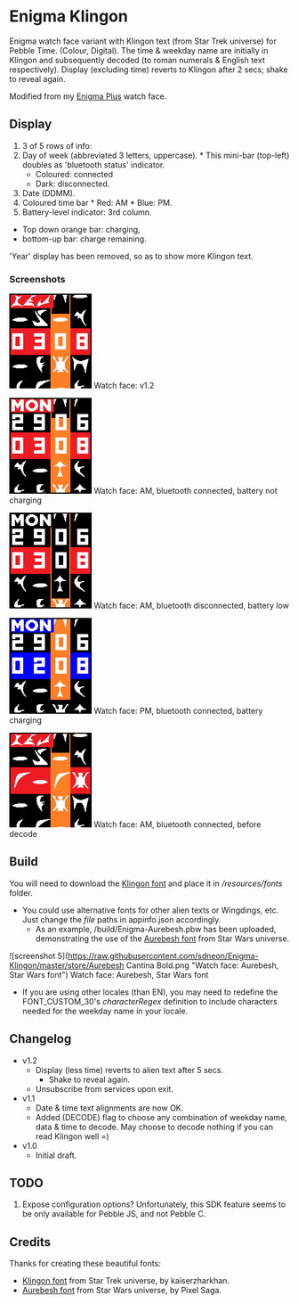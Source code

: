 Enigma Klingon
==============
Enigma watch face variant with Klingon text (from Star Trek universe) for Pebble Time. (Colour, Digital).
The time & weekday name are initially in Klingon and subsequently decoded (to roman numerals & English text respectively). Display (excluding time) reverts to Klingon after 2 secs; shake to reveal again.

Modified from my [Enigma Plus](https://github.com/sdneon/Enigma-plus) watch face.

## Display
1. 3 of 5 rows of info:
  1. Day of week (abbreviated 3 letters, uppercase).
    * This mini-bar (top-left) doubles as 'bluetooth status' indicator.
        * Coloured: connected
        * Dark: disconnected.
  2. Date (DDMM).
  3. Coloured time bar
    * Red: AM
    * Blue: PM.
2. Battery-level indicator: 3rd column.
  * Top down orange bar: charging,
  * bottom-up bar: charge remaining.

'Year' display has been removed, so as to show more Klingon text.

### Screenshots
![screenshot 5](https://raw.githubusercontent.com/sdneon/Enigma-Klingon/master/store/pebble-screenshot-5.png "Watch face: v1.2")
Watch face: v1.2

![screenshot 1](https://raw.githubusercontent.com/sdneon/Enigma-Klingon/master/store/pebble-screenshot-1-AM.png "Watch face: AM, bluetooth connected, battery not charging")
Watch face: AM, bluetooth connected, battery not charging

![screenshot 2](https://raw.githubusercontent.com/sdneon/Enigma-Klingon/master/store/pebble-screenshot-2-AM,DC.png "Watch face: AM, bluetooth disconnected, battery low")
Watch face: AM, bluetooth disconnected, battery low

![screenshot 3](https://raw.githubusercontent.com/sdneon/Enigma-Klingon/master/store/pebble-screenshot-3-PM,charging.png "Watch face: PM, bluetooth connected, battery charging")
Watch face: PM, bluetooth connected, battery charging

![screenshot 4](https://raw.githubusercontent.com/sdneon/Enigma-Klingon/master/store/pebble-screenshot-4-before-decode.png "Watch face: AM, bluetooth connected, before decode")
Watch face: AM, bluetooth connected, before decode

## Build
You will need to download the [Klingon font](http://www.dafont.com/klingon-font.font) and place it in _/resources/fonts_ folder.
 * You could use alternative fonts for other alien texts or Wingdings, etc. Just change the _file_ paths in appinfo.json accordingly.
   * As an example, /build/Enigma-Aurebesh.pbw has been uploaded, demonstrating the use of the [Aurebesh font](http://www.dafont.com/aurebesh.font) from Star Wars universe.

![screenshot 5](https://raw.githubusercontent.com/sdneon/Enigma-Klingon/master/store/Aurebesh Cantina Bold.png "Watch face: Aurebesh, Star Wars font")
Watch face: Aurebesh, Star Wars font

 * If you are using other locales (than EN), you may need to redefine the FONT_CUSTOM_30's _characterRegex_ definition to include characters needed for the weekday name in your locale.

## Changelog
* v1.2
  * Display (less time) reverts to alien text after 5 secs.
    * Shake to reveal again.
  * Unsubscribe from services upon exit.
* v1.1
  * Date & time text alignments are now OK.
  * Added (DECODE) flag to choose any combination of weekday name, data & time to decode. May choose to decode nothing if you can read Klingon well =)
* v1.0
  * Initial draft.
  
## TODO
1. Expose configuration options? Unfortunately, this SDK feature seems to be only available for Pebble JS, and not Pebble C.

## Credits
Thanks for creating these beautiful fonts:
* [Klingon font](http://www.dafont.com/klingon-font.font) from Star Trek universe, by kaiserzharkhan.
* [Aurebesh font](http://www.dafont.com/aurebesh.font) from Star Wars universe, by Pixel Saga.
